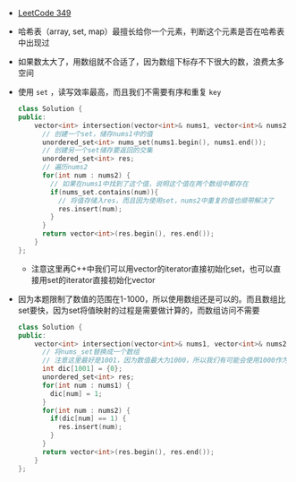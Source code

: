 - [LeetCode 349](https://leetcode.com/problems/intersection-of-two-arrays/)
- 哈希表（array, set, map）最擅长给你一个元素，判断这个元素是否在哈希表中出现过
- 如果数太大了，用数组就不合适了，因为数组下标存不下很大的数，浪费太多空间
- 使用 `set` ，读写效率最高，而且我们不需要有序和重复 `key`
    
    ```C++
    class Solution {
    public:
        vector<int> intersection(vector<int>& nums1, vector<int>& nums2) {
          // 创建一个set，储存nums1中的值
          unordered_set<int> nums_set(nums1.begin(), nums1.end());
          // 创建另一个set储存要返回的交集
          unordered_set<int> res;
          // 遍历nums2
          for(int num : nums2) {
            // 如果在nums1中找到了这个值，说明这个值在两个数组中都存在
            if(nums_set.contains(num)){
              // 将值存储入res，而且因为使用set，nums2中重复的值也顺带解决了
              res.insert(num);
            }
          }
          return vector<int>(res.begin(), res.end());
        }
    };
    ```
    
    - 注意这里再C++中我们可以用vector的iterator直接初始化set，也可以直接用set的iterator直接初始化vector
- 因为本题限制了数值的范围在1-1000，所以使用数组还是可以的。而且数组比set要快，因为set将值映射的过程是需要做计算的，而数组访问不需要
    
    ```C++
    class Solution {
    public:
        vector<int> intersection(vector<int>& nums1, vector<int>& nums2) {
          // 将nums_set替换成一个数组
          // 注意这里最好是1001，因为数值最大为1000，所以我们有可能会使用1000作为下标
          int dic[1001] = {0};
          unordered_set<int> res;
          for(int num : nums1) {
            dic[num] = 1;
          }
          for(int num : nums2) {
            if(dic[num] == 1) {
              res.insert(num);
            }
          }
          return vector<int>(res.begin(), res.end());
        }
    };
    ```
